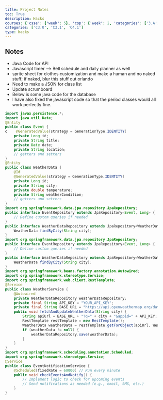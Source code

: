 ```yaml
---
title: Project Notes
toc: True
description: Hacks
courses: {'csse': {'week': 5}, 'csp': {'week': 2, 'categories': ['3.A', '5.B']}, 'csa': {'week': 9}}
categories: ['C3.0', 'C3.1', 'C4.1']
type: hacks
---
```

## Notes
- Java Code for API
- Javascript timer --> Bell schedule and daily planner as well
- sprite sheet for clothes customization and make a human and no naked stuff; if naked, blur this stuff out orlando
- Need to make a JSON for class list
- Update scrumboard
- Below is some java code for the database
- I have also fixed the javascript code so that the period classes would all work perfectly fine.
<html lang="en">
<head>
    <meta charset="UTF-8">
    <meta name="viewport" content="width=device-width, initial-scale=1.0">
    <title>Display Local Time</title>
</head>
<body>
    <div id="time"></div>
    <script>
        // Get the current date and time
            const now = new Date();
        // Get the hours, minutes, and seconds
        const hours = now.getHours();
        const minutes = now.getMinutes();
        const seconds = now.getSeconds();
        // Display the time in a 12-hour format with AM/PM
        const ampm = hours >= 12 ? 'PM' : 'AM';
        const formattedHours = hours % 12 || 12; // Convert 0 to 12 for 12 AM
        const timeString = `${formattedHours}:${minutes.toString().padStart(2, '0')}:${seconds.toString().padStart(2, '0')} ${ampm}`;
        // Display the time on the webpage
        const timeElement = document.getElementById('time'); // Change 'time' to the ID of your HTML element
        timeElement.textContent = timeString;
        function updateClock() {
            // Get the current date and time
            const now = new Date();
            // Get the hours, minutes, and seconds
            const hours = now.getHours();
            const minutes = now.getMinutes();
            const seconds = now.getSeconds();
            // Display the time in a 12-hour format with AM/PM
            const ampm = hours >= 12 ? 'PM' : 'AM';
            const formattedHours = hours % 12 || 12; // Convert 0 to 12 for 12 AM
            const timeString = `${formattedHours}:${minutes.toString().padStart(2, '0')}:${seconds.toString().padStart(2, '0')} ${ampm}`;
            // Display the time on the webpage
            const timeElement = document.getElementById('time'); // Change 'time' to the ID of your HTML element
            timeElement.textContent = timeString;
        }
        // Call updateClock initially to set the time
        updateClock();
        // Update the clock every second
        setInterval(updateClock, 1000);
    </script>
</body>
</html>

```java
import javax.persistence.*;
import java.util.Date;
@Entity
public class Event {
c    @GeneratedValue(strategy = GenerationType.IDENTITY)
    private Long id;
    private String title;
    private Date date;
    private String location;
    // getters and setters
}
@Entity
public class WeatherData {
    @Id
    @GeneratedValue(strategy = GenerationType.IDENTITY)
    private Long id;
    private String city;
    private double temperature;
    private String weatherCondition;
    // getters and setters
}
import org.springframework.data.jpa.repository.JpaRepository;
public interface EventRepository extends JpaRepository<Event, Long> {
    // Define custom queries if needed
}
public interface WeatherDataRepository extends JpaRepository<WeatherData, Long> {
    WeatherData findByCity(String city);
}
import org.springframework.data.jpa.repository.JpaRepository;
public interface EventRepository extends JpaRepository<Event, Long> {
    // Define custom queries if needed
}
public interface WeatherDataRepository extends JpaRepository<WeatherData, Long> {
    WeatherData findByCity(String city);
}
import org.springframework.beans.factory.annotation.Autowired;
import org.springframework.stereotype.Service;
import org.springframework.web.client.RestTemplate;
@Service
public class WeatherService {
    @Autowired
    private WeatherDataRepository weatherDataRepository;
    private final String API_KEY = "YOUR_API_KEY";
    private final String BASE_URL = "https://api.openweathermap.org/data/2.5/weather";
    public void fetchAndUpdateWeatherData(String city) {
        String apiUrl = BASE_URL + "?q=" + city + "&appid=" + API_KEY;
        RestTemplate restTemplate = new RestTemplate();
        WeatherData weatherData = restTemplate.getForObject(apiUrl, WeatherData.class);
        if (weatherData != null) {
            weatherDataRepository.save(weatherData);
        }
    }
}
import org.springframework.scheduling.annotation.Scheduled;
import org.springframework.stereotype.Service;
@Service
public class EventNotificationService {
    @Scheduled(fixedRate = 60000) // Run every minute
    public void checkEventsAndNotify() {
        // Implement logic to check for upcoming events
        // Send notifications as needed (e.g., email, SMS, etc.)
    }
}
```